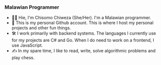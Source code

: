 ### Malawian Programmer

- 👋&#127997;  Hie, I'm Chisomo Chiweza (She/Her). I'm a Malawian programmer.
- 💖 This is my personal Github account. This is where I host my personal projects and other fun things. 
- 🛠️ I work primarily with backend systems. The languages I currently use for my projects are C# and Go. When I do need to work on a frontend, I use JavaScript. 
- ✍️ In my spare time, I like to read, write, solve algorithmic problems and play chess.
